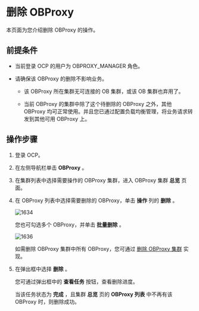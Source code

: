 删除 OBProxy 
===============================

本页面为您介绍删除 OBProxy 的操作。

前提条件 
-------------------------

* 当前登录 OCP 的用户为 OBPROXY_MANAGER 角色。

  

* 请确保该 OBProxy 的删除不影响业务。

  * 该 OBProxy 所在集群无可连接的 OB 集群，或该 OB 集群也弃用了。

    
  
  * 当前 OBProxy 的集群中除了这个待删除的 OBProxy 之外，其他 OBProxy 均可正常使用。并且您已通过配置负载均衡管理，将业务请求转发到其他可用 OBProxy 上。

    
  

  




操作步骤 
-------------------------

1. 登录 OCP。

   

2. 在左侧导航栏单击 **OBProxy** 。

   

3. 在集群列表中选择需要操作的 OBProxy 集群，进入 OBProxy 集群 **总览** 页面。

   

4. 在 OBProxy 列表中选择需要删除的 OBProxy，单击 **操作** 列的 **删除** 。

   ![1634](https://help-static-aliyun-doc.aliyuncs.com/assets/img/zh-CN/1864487361/p358582.png)

   您也可勾选多个 OBProxy，并单击 **批量删除** 。

   ![1636](https://help-static-aliyun-doc.aliyuncs.com/assets/img/zh-CN/1864487361/p358588.png)

   如需删除 OBProxy 集群中所有 OBProxy，您可通过 [删除 OBProxy 集群](../8.obproxy/11.delete-obproxy-cluster-1.md) 实现。
   

5. 在弹出框中选择 **删除** 。

   您可通过弹出框中的 **查看任务** 按钮，查看删除进度。

   当该任务状态为 **完成** ，且集群 **总览** 页的 **OBProxy 列表** 中不再有该 OBProxy 时，则删除成功。
   



